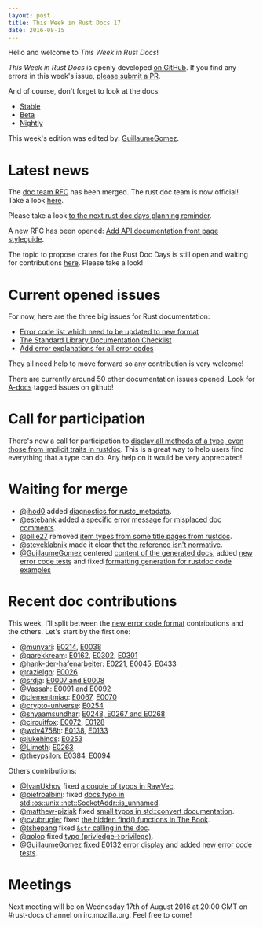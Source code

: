 ```yaml
---
layout: post
title: This Week in Rust Docs 17
date: 2016-08-15
---
```


Hello and welcome to *This Week in Rust Docs*!

*This Week in Rust Docs* is openly developed [on GitHub](https://github.com/GuillaumeGomez/this-week-in-rust-docs).
If you find any errors in this week's issue, [please submit a PR](https://github.com/GuillaumeGomez/this-week-in-rust-docs/pulls).

And of course, don't forget to look at the docs:

* [Stable](https://doc.rust-lang.org/)
* [Beta](http://doc.rust-lang.org/beta/)
* [Nightly](http://doc.rust-lang.org/nightly/)

This week's edition was edited by: [GuillaumeGomez](https://github.com/GuillaumeGomez).

# Latest news

The [doc team RFC](https://github.com/rust-lang/rfcs/pull/1683#issuecomment-237384575) has been merged. The rust doc team is now official! Take a look [here](https://www.rust-lang.org/en-US/team.html#Documentation-team).

Please take a look [to the next rust doc days planning reminder](https://users.rust-lang.org/t/reminder-planning-the-next-rust-doc-days/6901).

A new RFC has been opened: [Add API documentation front page styleguide](https://github.com/rust-lang/rfcs/pull/1687).

The topic to propose crates for the Rust Doc Days is still open and waiting for contributions [here](https://users.rust-lang.org/t/call-for-proposals-for-next-rust-doc-days-crates/6685). Please take a look!

# Current opened issues

For now, here are the three big issues for Rust documentation:

* [Error code list which need to be updated to new format](https://github.com/rust-lang/rust/issues/35233)
* [The Standard Library Documentation Checklist](https://github.com/rust-lang/rust/issues/29329)
* [Add error explanations for all error codes](https://github.com/rust-lang/rust/issues/32777)

They all need help to move forward so any contribution is very welcome!

There are currently around 50 other documentation issues opened. Look for [A-docs](https://github.com/rust-lang/rust/issues?q=is%3Aopen+is%3Aissue+label%3AA-docs) tagged issues on github!

# Call for participation

There's now a call for participation to [display all methods of a type, even those from implicit traits in rustdoc](https://github.com/rust-lang/rust/issues/33772). This is a great way to help users find everything that a type can do. Any help on it would be very appreciated!

# Waiting for merge

* [@jhod0](https://github.com/jhod0) added [diagnostics for rustc_metadata](https://github.com/rust-lang/rust/pull/34970).
* [@estebank](https://github.com/estebank) added [a specific error message for misplaced doc comments](https://github.com/rust-lang/rust/pull/33922).
* [@ollie27](https://github.com/ollie27) removed [item types from some title pages from rustdoc](https://github.com/rust-lang/rust/pull/35003).
* [@steveklabnik](https://github.com/steveklabnik) made it clear that [the reference isn't normative](https://github.com/rust-lang/rust/pull/35102).
* [@GuillaumeGomez](https://github.com/GuillaumeGomez) centered [content of the generated docs](https://github.com/rust-lang/rust/pull/35682), added [new error code tests](https://github.com/rust-lang/rust/pull/35680) and fixed [formatting generation for rustdoc code examples](https://github.com/rust-lang/rust/pull/35012)

# Recent doc contributions

This week, I'll split between the [new error code format](https://github.com/rust-lang/rust/issues/35233) contributions and the others. Let's start by the first one:

* [@munyari](https://github.com/munyari): [E0214](https://github.com/rust-lang/rust/pull/35470), [E0038](https://github.com/rust-lang/rust/pull/35537)
* [@garekkream](https://github.com/garekkream): [E0162](https://github.com/rust-lang/rust/pull/35524), [E0302](https://github.com/rust-lang/rust/pull/35644), [E0301](https://github.com/rust-lang/rust/pull/35643)
* [@hank-der-hafenarbeiter](https://github.com/hank-der-hafenarbeiter): [E0221](https://github.com/rust-lang/rust/pull/35507), [E0045](https://github.com/rust-lang/rust/pull/35541), [E0433](https://github.com/rust-lang/rust/pull/35536)
* [@razielgn](https://github.com/razielgn): [E0026](https://github.com/rust-lang/rust/pull/35504)
* [@srdja](https://github.com/srdja): [E0007 and E0008](https://github.com/rust-lang/rust/pull/35530)
* [@Vassah](https://github.com/Vassah): [E0091 and E0092](https://github.com/rust-lang/rust/pull/35528)
* [@clementmiao](https://github.com/clementmiao): [E0067](https://github.com/rust-lang/rust/pull/35616), [E0070](https://github.com/rust-lang/rust/pull/35615)
* [@crypto-universe](https://github.com/crypto-universe): [E0254](https://github.com/rust-lang/rust/pull/35596)
* [@shyaamsundhar](https://github.com/shyaamsundhar): [E0248, E0267 and E0268](https://github.com/rust-lang/rust/pull/35586)
* [@circuitfox](https://github.com/circuitfox): [E0072](https://github.com/rust-lang/rust/pull/35576), [E0128](https://github.com/rust-lang/rust/pull/35555)
* [@wdv4758h](https://github.com/wdv4758h): [E0138](https://github.com/rust-lang/rust/pull/35573), [E0133](https://github.com/rust-lang/rust/pull/35565)
* [@lukehinds](https://github.com/lukehinds): [E0253](https://github.com/rust-lang/rust/pull/35558)
* [@Limeth](https://github.com/Limeth): [E0263](https://github.com/rust-lang/rust/pull/35557)
* [@theypsilon](https://github.com/theypsilon): [E0384](https://github.com/rust-lang/rust/pull/35552), [E0094](https://github.com/rust-lang/rust/pull/35646)

Others contributions:

* [@IvanUkhov](https://github.com/IvanUkhov) fixed [a couple of typos in RawVec](https://github.com/rust-lang/rust/pull/35661).
* [@pietroalbini](https://github.com/pietroalbini): fixed [docs typo in std::os::unix::net::SocketAddr::is_unnamed](https://github.com/rust-lang/rust/pull/35569).
* [@matthew-piziak](https://github.com/matthew-piziak) fixed [small typos in std::convert documentation](https://github.com/rust-lang/rust/pull/35622).
* [@cvubrugier](https://github.com/cvubrugier) fixed [the hidden find() functions in The Book](https://github.com/rust-lang/rust/pull/35620).
* [@tshepang](https://github.com/tshepang) fixed [`&str` calling in the doc](https://github.com/rust-lang/rust/pull/35597).
* [@qolop](https://github.com/qolop) fixed [typo (privledge->privilege)](https://github.com/rust-lang/rust/pull/34941).
* [@GuillaumeGomez](https://github.com/GuillaumeGomez) fixed [E0132 error display](https://github.com/rust-lang/rust/pull/35477) and added [new error code tests](https://github.com/rust-lang/rust/pull/35431).

# Meetings

Next meeting will be on Wednesday 17th of August 2016 at 20:00 GMT on #rust-docs channel on irc.mozilla.org. Feel free to come!
